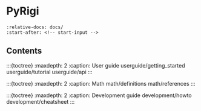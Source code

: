 # PyRigi

```{include} ../README.md
:relative-docs: docs/
:start-after: <!-- start-input -->
```

## Contents


:::{toctree}
:maxdepth: 2
:caption: User guide
userguide/getting_started
userguide/tutorial
userguide/api
:::

:::{toctree}
:maxdepth: 2
:caption: Math
math/definitions
math/references
:::

:::{toctree}
:maxdepth: 2
:caption: Development guide
development/howto
development/cheatsheet
:::



